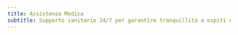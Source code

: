 ```yaml
---
title: Assistenza Medica
subtitle: Supporto sanitario 24/7 per garantire tranquillità a ospiti e familiari.
---
```

